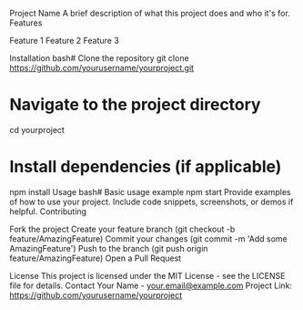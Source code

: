 Project Name
A brief description of what this project does and who it's for.
Features

Feature 1
Feature 2
Feature 3

Installation
bash# Clone the repository
git clone https://github.com/yourusername/yourproject.git

# Navigate to the project directory
cd yourproject

# Install dependencies (if applicable)
npm install
Usage
bash# Basic usage example
npm start
Provide examples of how to use your project. Include code snippets, screenshots, or demos if helpful.
Contributing

Fork the project
Create your feature branch (git checkout -b feature/AmazingFeature)
Commit your changes (git commit -m 'Add some AmazingFeature')
Push to the branch (git push origin feature/AmazingFeature)
Open a Pull Request

License
This project is licensed under the MIT License - see the LICENSE file for details.
Contact
Your Name - your.email@example.com
Project Link: https://github.com/yourusername/yourproject
